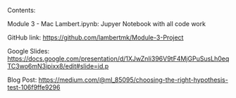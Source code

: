 Contents:

Module 3 - Mac Lambert.ipynb: Jupyer Notebook with all code work

GitHub link: https://github.com/lambertmk/Module-3-Project

Google Slides: https://docs.google.com/presentation/d/1XJwZnIi396V9tF4MjGPuSusLh0eqTC3wo6mN3ipixx8/edit#slide=id.p

Blog Post: https://medium.com/@ml_85095/choosing-the-right-hypothesis-test-106f9ffe9296
